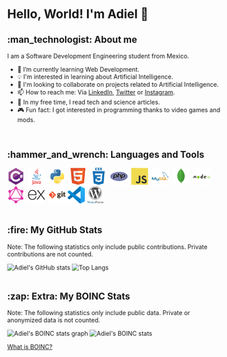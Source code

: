<h1>
  Hello, World! I'm Adiel 👋
</h1>

<h2>
  :man_technologist: About me
</h2>

I am a Software Development Engineering student from Mexico.

- 🌱 I’m currently learning Web Development.
- 💡 I'm interested in learning about Artificial Intelligence.
- 👯 I'm looking to collaborate on projects related to Artificial Intelligence.
- 📫 How to reach me: Via [LinkedIn](https://www.linkedin.com/in/adiellarac), [Twitter](https://twitter.com/adiellarac) or [Instagram](https://www.instagram.com/adiellarac).
- 🔬 In my free time, I read tech and science articles.
- 🎮 Fun fact: I got interested in programming thanks to video games and mods.

<br>

<h2>
  :hammer_and_wrench: Languages and Tools
</h2>

<div>
  <img src="https://github.com/devicons/devicon/blob/master/icons/csharp/csharp-original.svg" title="C#" alt="C#" width="40" height="40"/>&nbsp;
  <img src="https://github.com/devicons/devicon/blob/master/icons/java/java-original-wordmark.svg" title="Java" alt="Java" width="40" height="40"/>&nbsp;
  <img src="https://github.com/devicons/devicon/blob/master/icons/python/python-original.svg" title="Python" alt="Python" width="40" height="40"/>&nbsp;
  <img src="https://github.com/devicons/devicon/blob/master/icons/html5/html5-original.svg" title="HTML5" alt="HTML" width="40" height="40"/>&nbsp;
  <img src="https://github.com/devicons/devicon/blob/master/icons/css3/css3-plain-wordmark.svg"  title="CSS3" alt="CSS" width="40" height="40"/>&nbsp;
  <img src="https://github.com/devicons/devicon/blob/master/icons/php/php-original.svg"  title="PHP" alt="PHP" width="40" height="40"/>&nbsp;
  <img src="https://github.com/devicons/devicon/blob/master/icons/javascript/javascript-original.svg" title="JavaScript" alt="JavaScript" width="40" height="40"/>&nbsp;
  <img src="https://github.com/devicons/devicon/blob/master/icons/mysql/mysql-original-wordmark.svg" title="MySQL"  alt="MySQL" width="40" height="40"/>&nbsp;
  <img src="https://github.com/devicons/devicon/blob/master/icons/mongodb/mongodb-original.svg" title="MongoDB"  alt="MongoDB" width="40" height="40"/>&nbsp;
  <img src="https://github.com/devicons/devicon/blob/master/icons/nodejs/nodejs-original-wordmark.svg" title="NodeJS" alt="NodeJS" width="40" height="40"/>&nbsp;
  <img src="https://github.com/devicons/devicon/blob/master/icons/graphql/graphql-plain.svg" title="GraphQL" alt="GraphQL" width="40" height="40"/>&nbsp;
  <img src="https://github.com/devicons/devicon/blob/master/icons/express/express-original.svg" title="Express.js" alt="Express.js" width="40" height="40"/>&nbsp;
  <img src="https://github.com/devicons/devicon/blob/master/icons/git/git-original-wordmark.svg" title="Git" alt="Git" width="40" height="40"/>
  <img src="https://github.com/devicons/devicon/blob/master/icons/vscode/vscode-original.svg" title="VSCode" alt="VSCode" width="40" height="40"/>
  <img src="https://github.com/devicons/devicon/blob/master/icons/wordpress/wordpress-original.svg" title="WordPress" alt="WordPress" width="40" height="40"/>
</div>

<br>

<h2>
  :fire: My GitHub Stats
</h2>

Note: The following statistics only include public contributions. Private contributions are not counted.

<div>
  <img width="49%" src="https://github-readme-stats.vercel.app/api?username=adiellarac&show_icons=true&theme=dark" title="Adiel's GitHub stats" alt="Adiel's GitHub stats"/>
  <img width="49%" src="https://github-readme-stats.vercel.app/api/top-langs/?username=adiellarac&layout=compact&theme=dark" title="Top Langs" alt="Top Langs"/>
</div>

<br>

<h2>
  :zap: Extra: My BOINC Stats
</h2>

Note: The following statistics only include public data. Private or anonymized data is not counted.

<div>
  <img width="49%" src="https://boinc.netsoft-online.com/e107_plugins/boinc/user_graph.php?cpid=48168740842e486398ca4090de2f20ae&type=3" title="Adiel's BOINC stats graph" alt="Adiel's BOINC stats graph"/>
  <img width="49%" src="https://www.boincstats.com/signature/-1/user/88520907369/sig.png" title="Adiel's BOINC stats" alt="Adiel's BOINC stats"/>
</div>

[What is BOINC?](https://boinc.berkeley.edu/)
